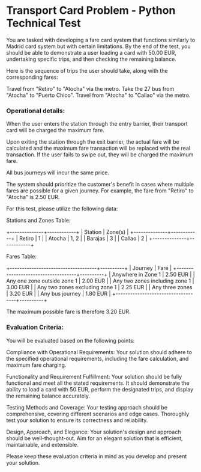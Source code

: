 # Transport Card Problem - Python Technical Test
You are tasked with developing a fare card system that functions similarly to Madrid card system but with certain limitations. By the end of the test, you should be able to demonstrate a user loading a card with 50.00 EUR, undertaking specific trips, and then checking the remaining balance.

Here is the sequence of trips the user should take, along with the corresponding fares:

Travel from "Retiro" to "Atocha" via the metro.
Take the 27 bus from "Atocha" to "Puerto Chico".
Travel from "Atocha" to "Callao" via the metro.

### Operational details:

When the user enters the station through the entry barrier, their transport card will be charged the maximum fare.

Upon exiting the station through the exit barrier, the actual fare will be calculated and the maximum fare transaction will be replaced with the real transaction. If the user fails to swipe out, they will be charged the maximum fare.

All bus journeys will incur the same price.

The system should prioritize the customer's benefit in cases where multiple fares are possible for a given journey. For example, the fare from "Retiro" to "Atocha" is 2.50 EUR.

For this test, please utilize the following data:

Stations and Zones Table:

+--------------+------------+
|   Station    |   Zone(s)  |
+--------------+------------+
|   Retiro     |     1      |
|    Atocha    |    1, 2    |
|   Barajas    |     3      |
|   Callao     |     2      |
+--------------+------------+

Fares Table:

+------------------------------------+----------+
|             Journey                |   Fare   |
+------------------------------------+----------+
|     Anywhere in Zone 1             | 2.50 EUR |
| Any one zone outside zone 1        | 2.00 EUR |
| Any two zones including zone 1     | 3.00 EUR |
| Any two zones excluding zone 1     | 2.25 EUR |
|        Any three zones             | 3.20 EUR |
|         Any bus journey            | 1.80 EUR |
+------------------------------------+----------+

The maximum possible fare is therefore 3.20 EUR.


### Evaluation Criteria:
You will be evaluated based on the following points:

Compliance with Operational Requirements: Your solution should adhere to the specified operational requirements, including the fare calculation, and maximum fare charging.

Functionality and Requirement Fulfillment: Your solution should be fully functional and meet all the stated requirements. It should demonstrate the ability to load a card with 50 EUR, perform the designated trips, and display the remaining balance accurately.

Testing Methods and Coverage: Your testing approach should be comprehensive, covering different scenarios and edge cases. Thoroughly test your solution to ensure its correctness and reliability.

Design, Approach, and Elegance: Your solution's design and approach should be well-thought-out. Aim for an elegant solution that is efficient, maintainable, and extensible.

Please keep these evaluation criteria in mind as you develop and present your solution.